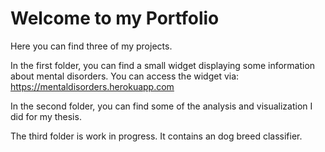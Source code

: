# Welcome to my Portfolio

Here you can find three of my projects. 

In the first folder, you can find a small widget displaying some information about mental disorders. 
You can access the widget via: https://mentaldisorders.herokuapp.com

In the second folder, you can find some of the analysis and visualization I did for my thesis. 

The third folder is work in progress. It contains an dog breed classifier.
